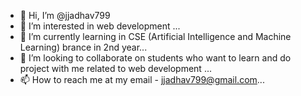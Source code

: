 - 👋 Hi, I’m @jjadhav799
- 👀 I’m interested in web development  ...
- 🌱 I’m currently learning in CSE (Artificial Intelligence and Machine Learning) brance in 2nd year...
- 💞️ I’m looking to collaborate on  students who want to learn and do project with me related to web development ...
- 📫 How to reach me at my email - jjadhav799@gmail.com...

<!---
jjadhav799/jjadhav799 is a ✨ special ✨ repository because its `README.md` (this file) appears on your GitHub profile.
You can click the Preview link to take a look at your changes.
--->
